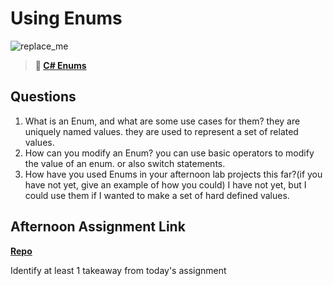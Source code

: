# Using Enums

![replace_me](https://codeworks.blob.core.windows.net/public/assets/img/illustrations/placeholder.svg)

> **📖 [C# Enums](https://codeworksacademy.com/fs-student-guide/resources/wk10/03-Enums)**

## Questions

1. What is an Enum, and what are some use cases for them?
they are uniquely named values. they are used to represent a set of related values.
2. How can you modify an Enum?
you can use basic operators to modify the value of an enum. or also switch statements.
3. How have you used Enums in your afternoon lab projects this far?(if you have not yet, give an example of how you could)
I have not yet, but I could use them if I wanted to make a set of hard defined values.
## Afternoon Assignment Link

**[Repo](https://github.com/big-daddy-dom/gldotnet)**

Identify at least 1 takeaway from today's assignment
